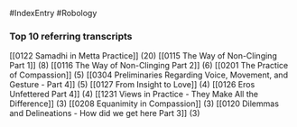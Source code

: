 #IndexEntry #Robology

### Top 10 referring transcripts
[[0122 Samadhi in Metta Practice]] (20)
[[0115 The Way of Non-Clinging Part 1]] (8)
[[0116 The Way of Non-Clinging Part 2]] (6)
[[0201 The Practice of Compassion]] (5)
[[0304 Preliminaries Regarding Voice, Movement, and Gesture - Part 4]] (5)
[[0127 From Insight to Love]] (4)
[[0126 Eros Unfettered Part 4]] (4)
[[1231 Views in Practice - They Make All the Difference]] (3)
[[0208 Equanimity in Compassion]] (3)
[[0120 Dilemmas and Delineations - How did we get here Part 3]] (3)

